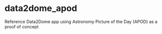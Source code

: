 # data2dome_apod
Reference Data2Dome app using Astronomy Picture of the Day (APOD) as a proof of concept
